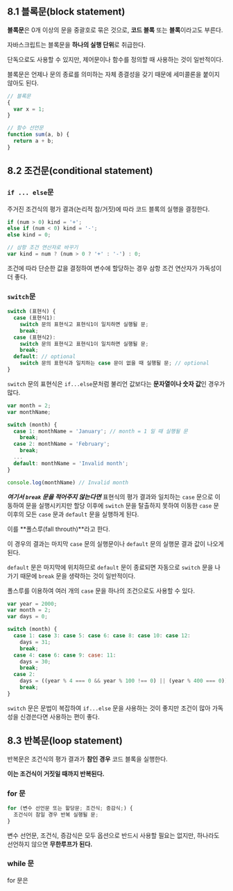 ## 8.1 블록문(block statement)
**블록문**은 0개 이상의 문을 중괄호로 묶은 것으로, **코드 블록** 또는 **블록**이라고도 부른다.

자바스크립트는 블록문을 **하나의 실행 단위**로 취급한다.

단독으로도 사용할 수 있지만, 제어문이나 함수를 정의할 때 사용하는 것이 일반적이다.

블록문은 언제나 문의 종료를 의미하는 자체 종결성을 갖기 때문에 세미콜론을 붙이지 않아도 된다.

```js
// 블록문
{
  var x = 1;
}

// 함수 선언문
function sum(a, b) {
  return a + b;
}
```

## 8.2 조건문(conditional statement)

### `if ... else`문
주거진 조건식의 평가 결과(논리적 참/거짓)에 따라 코드 블록의 실행을 결정한다.
```js
if (num > 0) kind = '+';
else if (num < 0) kind = '-';
else kind = 0;

// 삼항 조건 연산자로 바꾸기
var kind = num ? (num > 0 ? '+' : '-') : 0;
```
조건에 따라 단순한 값을 결정하여 변수에 할당하는 경우 삼항 조건 연산자가 가독성이 더 좋다.

### `switch`문
```js
switch (표현식) {
  case (표현식1):
    switch 문의 표현식고 표현식1이 일치하면 실행될 문;
    break;
  case (표현식2):
    switch 문의 표현식고 표현식1이 일치하면 실행될 문;
    break;
  default: // optional
    switch 문의 표현식과 일치하는 case 문이 없을 때 실행될 문; // optional
}
```
`switch` 문의 표현식은 `if...else`문처럼 불리언 값보다는 **문자열이나 숫자 값**인 경우가 많다.

```js
var month = 2;
var monthName;

switch (month) {
  case 1: monthName = 'January'; // month = 1 일 때 실행될 문
    break;
  case 2: monthName = 'February';
    break;
  ...
  default: monthName = 'Invalid month';
}

console.log(monthName) // Invalid month
```
***여기서 `break` 문을 적어주지 않는다면*** 표현식의 평가 결과와 일치하는 `case` 문으로 이동하여 문을 실행시키지만 할당 이후에 `switch` 문을 탈출하지 못하여 이동한 `case` 문
이후의 모든 `case` 문과 `default` 문을 실행하게 된다.

이를 **폴스루(fall throuth)**라고 한다.

이 경우의 결과는 마지막 `case` 문의 실행문이나 `default` 문의 실행문 결과 값이 나오게 된다.

`default` 문은 마지막에 위치하므로 `default` 문이 종료되면 자동으로 `switch` 문을 나가기 때문에 `break` 문을 생략하는 것이 일반적이다.

폴스루를 이용하여 여러 개의 `case` 문을 하나의 조건으로도 사용할 수 있다.

```js
var year = 2000;
var month = 2;
var days = 0;

switch (month) {
  case 1: case 3: case 5: case 6: case 8: case 10: case 12:
    days = 31;
    break;
  case 4: case 6: case 9: case: 11:
    days = 30;
    break;
  case 2:
    days = ((year % 4 === 0 && year % 100 !== 0) || (year % 400 === 0)) ? 29 : 28;
    break;
}
```
`switch` 문은 문법이 복잡하여 `if...else` 문을 사용하는 것이 좋지만 조건이 많아 가독성을 신경쓴다면 사용하는 편이 좋다.

## 8.3 반복문(loop statement)

반복문은 조건식의 평가 결과가 **참인 경우** 코드 블록을 실행한다.

**이는 조건식이 거짓일 때까지 반복된다.**

### for 문
```js
for (변수 선언문 또는 할당문; 조건식; 증감식;) {
  조건식이 참일 경우 반복 실행될 문;
}
```
변수 선언문, 조건식, 증감식은 모두 옵션으로 반드시 사용할 필요는 없지만, 하나라도 선언하지 않으면 **무한루프가 된다.**

### while 문

for 문은 
